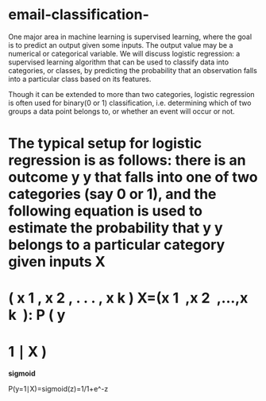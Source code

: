 # email-classification-
One major area in machine learning is supervised learning, where the goal is to predict an output given some inputs. The output value may be a numerical or categorical variable. We will discuss logistic regression: a supervised learning algorithm that can be used to classify data into categories, or classes, by predicting the probability that an observation falls into a particular class based on its features.

Though it can be extended to more than two categories, logistic regression is often used for binary(0 or 1) classification, i.e. determining which of two groups a data point belongs to, or whether an event will occur or not. 

The typical setup for logistic regression is as follows: there is an outcome 
y
y that falls into one of two categories (say 0 or 1), and the following equation is used to estimate the probability that 
y
y belongs to a particular category given inputs 
X
=
(
x
1
,
x
2
,
.
.
.
,
x
k
)
X=(x 
1
​
 ,x 
2
​
 ,...,x 
k
​
 ):
P
(
y
=
1
∣
X
)
=
**sigmoid**

P(y=1∣X)=sigmoid(z)=1/1+e^-z 

​
 
​
 
